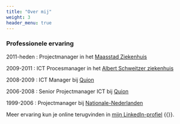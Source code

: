 ```yaml
---
title: "Over mij"
weight: 3
header_menu: true
---
```


### Professionele ervaring

2011-heden
: Projectmanager in het [Maasstad Ziekenhuis](https://www.maasstadziekenhuis.nl/)

2009-2011
: ICT Procesmanager in het [Albert Schweitzer ziekenhuis](https://www.asz.nl/)

2008-2009
: ICT Manager bij [Quion](https://www.quion.com/)

2006-2008
: Senior Projectmanager ICT bij [Quion](https://www.quion.com/)

1999-2006
: Projectmanager bij [Nationale-Nederlanden](https://www.nn.nl/)

Meer ervaring kun je online terugvinden in [mijn LinkedIn-profiel](https://linkedin.com/in/robertvanbregt)&nbsp;{{<icon class="fa fa-linkedin-square">}}.
